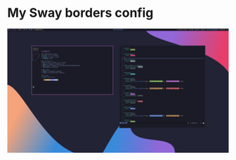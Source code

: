 # My Sway borders config

![1](https://raw.githubusercontent.com/roidm/sway-borders/main/pics/swappy-20220429_114108.png "Image 1")

